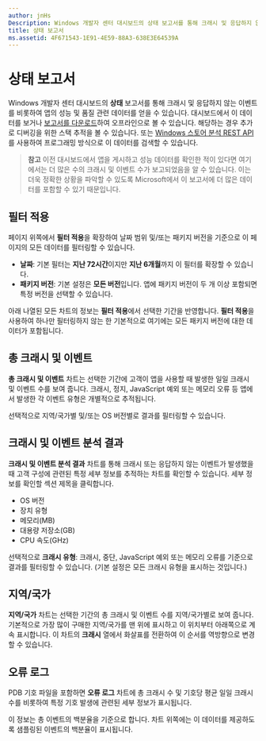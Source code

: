 ```yaml
---
author: jnHs
Description: Windows 개발자 센터 대시보드의 상태 보고서를 통해 크래시 및 응답하지 않는 이벤트를 비롯하여 앱의 성능 및 품질 관련 데이터를 얻을 수 있습니다.
title: 상태 보고서
ms.assetid: 4F671543-1E91-4E59-88A3-638E3E64539A
---
```


# 상태 보고서


Windows 개발자 센터 대시보드의 **상태** 보고서를 통해 크래시 및 응답하지 않는 이벤트를 비롯하여 앱의 성능 및 품질 관련 데이터를 얻을 수 있습니다. 대시보드에서 이 데이터를 보거나 [보고서를 다운로드](download-analytic-reports.md)하여 오프라인으로 볼 수 있습니다. 해당하는 경우 추가로 디버깅을 위한 스택 추적을 볼 수 있습니다. 또는 [Windows 스토어 분석 REST API](../monetize/access-analytics-data-using-windows-store-services.md)를 사용하여 프로그래밍 방식으로 이 데이터를 검색할 수 있습니다.

> **참고** 이전 대시보드에서 앱을 게시하고 성능 데이터를 확인한 적이 있다면 여기에서는 더 많은 수의 크래시 및 이벤트 수가 보고되었음을 알 수 있습니다. 이는 더욱 정확한 상황을 파악할 수 있도록 Microsoft에서 이 보고서에 더 많은 데이터를 포함할 수 있기 때문입니다.

## 필터 적용


페이지 위쪽에서 **필터 적용**을 확장하여 날짜 범위 및/또는 패키지 버전을 기준으로 이 페이지의 모든 데이터를 필터링할 수 있습니다.

-   **날짜**: 기본 필터는 **지난 72시간**이지만 **지난 6개월**까지 이 필터를 확장할 수 있습니다.
-   **패키지 버전**: 기본 설정은 **모든 버전**입니다. 앱에 패키지 버전이 두 개 이상 포함되면 특정 버전을 선택할 수 있습니다.

아래 나열된 모든 차트의 정보는 **필터 적용**에서 선택한 기간을 반영합니다. **필터 적용**을 사용하여 하나만 필터링하지 않는 한 기본적으로 여기에는 모든 패키지 버전에 대한 데이터가 포함됩니다.

## 총 크래시 및 이벤트


**총 크래시 및 이벤트** 차트는 선택한 기간에 고객이 앱을 사용할 때 발생한 일일 크래시 및 이벤트 수를 보여 줍니다. 크래시, 정지, JavaScript 예외 또는 메모리 오류 등 앱에서 발생한 각 이벤트 유형은 개별적으로 추적됩니다.

선택적으로 지역/국가별 및/또는 OS 버전별로 결과를 필터링할 수 있습니다.

## 크래시 및 이벤트 분석 결과


**크래시 및 이벤트 분석 결과** 차트를 통해 크래시 또는 응답하지 않는 이벤트가 발생했을 때 고객 구성에 관련된 특정 세부 정보를 추적하는 차트를 확인할 수 있습니다. 세부 정보를 확인할 섹션 제목을 클릭합니다.

-   OS 버전
-   장치 유형
-   메모리(MB)
-   대용량 저장소(GB)
-   CPU 속도(GHz)

선택적으로 **크래시 유형**: 크래시, 중단, JavaScript 예외 또는 메모리 오류를 기준으로 결과를 필터링할 수 있습니다. (기본 설정은 모든 크래시 유형을 표시하는 것입니다.)

## 지역/국가


**지역/국가** 차트는 선택한 기간의 총 크래시 및 이벤트 수를 지역/국가별로 보여 줍니다. 기본적으로 가장 많이 구매한 지역/국가를 맨 위에 표시하고 이 위치부터 아래쪽으로 계속 표시합니다. 이 차트의 **크래시** 열에서 화살표를 전환하여 이 순서를 역방향으로 변경할 수 있습니다.

## 오류 로그


PDB 기호 파일을 포함하면 **오류 로그** 차트에 총 크래시 수 및 기호당 평균 일일 크래시 수를 비롯하여 특정 기호 발생에 관련된 세부 정보가 표시됩니다.

이 정보는 총 이벤트의 백분율을 기준으로 합니다. 차트 위쪽에는 이 데이터를 제공하도록 샘플링된 이벤트의 백분율이 표시됩니다.

 

 


<!--HONumber=May16_HO2-->


